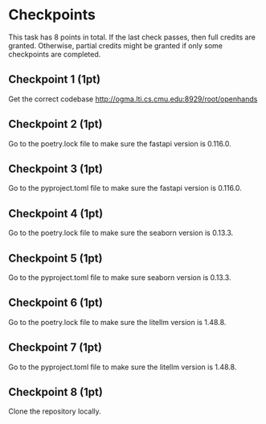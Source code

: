 # Checkpoints

This task has 8 points in total. If the last check passes, then full credits are
granted. Otherwise, partial credits might be granted if only some checkpoints are
completed.

## Checkpoint 1 (1pt)

Get the correct codebase http://ogma.lti.cs.cmu.edu:8929/root/openhands

## Checkpoint 2 (1pt)

Go to the poetry.lock file to make sure the fastapi version is 0.116.0.

## Checkpoint 3 (1pt)

Go to the pyproject.toml file to make sure the fastapi version is 0.116.0.

## Checkpoint 4 (1pt)

Go to the poetry.lock file to make sure the seaborn version is 0.13.3.

## Checkpoint 5 (1pt)

Go to the pyproject.toml file to make sure seaborn version is 0.13.3.

## Checkpoint 6 (1pt)

Go to the poetry.lock file to make sure the litellm version is 1.48.8.

## Checkpoint 7 (1pt)

Go to the pyproject.toml file to make sure the litellm version is 1.48.8.

## Checkpoint 8 (1pt)

Clone the repository locally.
